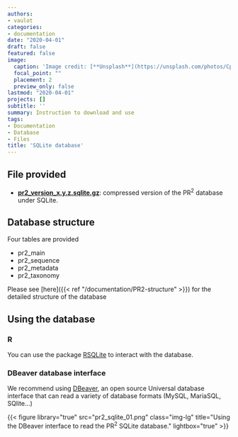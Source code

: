 ```yaml
---
authors:
- vaulot
categories:
- documentation
date: "2020-04-01"
draft: false
featured: false
image:
  caption: 'Image credit: [**Unsplash**](https://unsplash.com/photos/CpkOjOcXdUY)'
  focal_point: ""
  placement: 2
  preview_only: false
lastmod: "2020-04-01"
projects: []
subtitle: ''
summary: Instruction to download and use
tags:
- Documentation
- Database
- Files
title: 'SQLite database'
---
```


## File provided

* **[pr2_version_x.y.z.sqlite.gz](https://github.com/pr2database/pr2database/releases)**: compressed version of the PR<sup>2</sup> database under SQLite.

## Database structure

Four tables are provided

* pr2_main
* pr2_sequence  
* pr2_metadata
* pr2_taxonomy

Please see [here]({{< ref "/documentation/PR2-structure" >}}) for the detailed structure of the database

## Using the database

### R

You can use the package [RSQLite](https://db.rstudio.com/databases/sqlite/) to interact with the database.

### DBeaver database interface

We recommend using [DBeaver](https://dbeaver.io/), an open source Universal database interface that can read a variety of database formats (MySQL, MariaSQL, SQlite...)

{{< figure library="true" src="pr2_sqlite_01.png" class="img-lg" title="Using the DBeaver interface to read the  PR<sup>2</sup> SQLite database." lightbox="true" >}}
